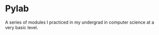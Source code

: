 # Pylab

A series of modules I practiced in my undergrad in computer science at a very basic level. 
